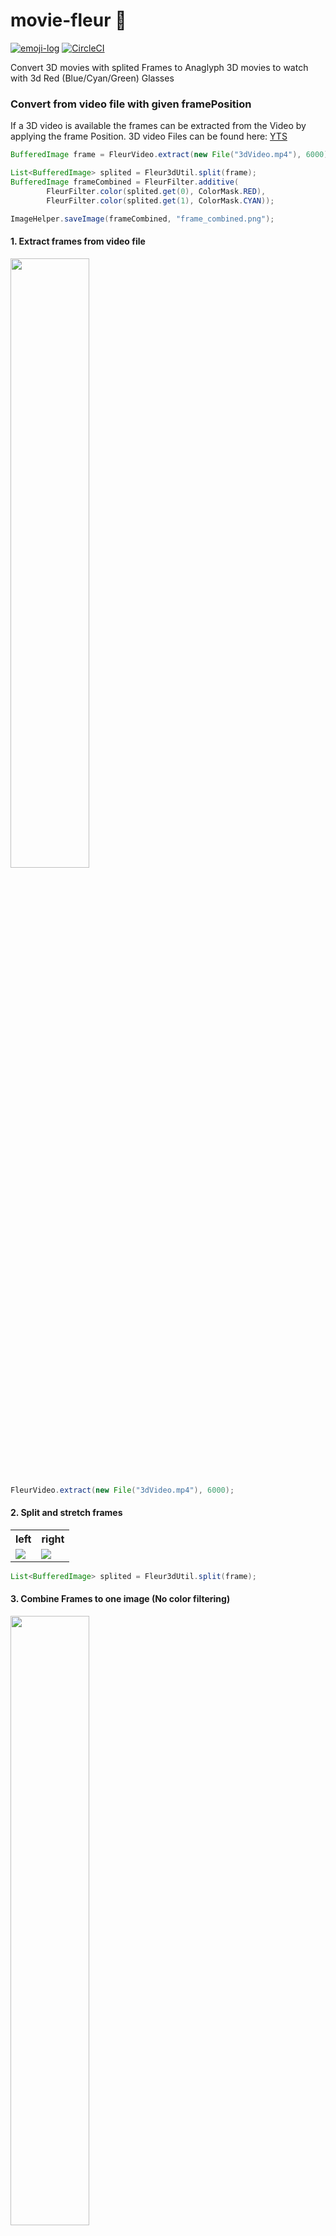 # movie-fleur 🌻
[![emoji-log](https://cdn.rawgit.com/ahmadawais/stuff/ca97874/emoji-log/flat-round.svg)](https://github.com/ahmadawais/Emoji-Log/)
[![CircleCI](https://circleci.com/gh/Wetwer/movie-fleur/tree/master.svg?style=svg)](https://circleci.com/gh/Wetwer/movie-fleur/tree/master)

Convert 3D movies with splited Frames to Anaglyph 3D movies to watch with 3d Red (Blue/Cyan/Green) Glasses

### Convert from video file with given framePosition
If a 3D video is available the frames can be extracted from the Video by applying the frame Position. 3D video Files can be found here: <a href="https://yts.am/browse-movies/0/3D/all/0/downloads">YTS</a>
```java
BufferedImage frame = FleurVideo.extract(new File("3dVideo.mp4"), 6000);

List<BufferedImage> splited = Fleur3dUtil.split(frame);
BufferedImage frameCombined = FleurFilter.additive(
        FleurFilter.color(splited.get(0), ColorMask.RED),
        FleurFilter.color(splited.get(1), ColorMask.CYAN));

ImageHelper.saveImage(frameCombined, "frame_combined.png");
```


#### 1. Extract frames from video file
<img src="https://mask.imgur.com/ODNFPZ6.jpg" width="50%">

```java
FleurVideo.extract(new File("3dVideo.mp4"), 6000);
```


#### 2. Split and stretch frames
<table>
    <tr>
        <th>
            left
        </th>
        <th>
            right
        </th>
    </tr>
    <tr>
        <td>
            <img src="https://mask.imgur.com/S2jKdVA.jpg">
        </td>
        <td>
            <img src="https://mask.imgur.com/krLVxOF.jpg">
        </td>
    </tr>
</table>

```java
List<BufferedImage> splited = Fleur3dUtil.split(frame);
```

#### 3. Combine Frames to one image (No color filtering)
<img src="https://mask.imgur.com/lFv7n8y.jpg" width="50%">

```java
BufferedImage combined = FleurFilter.alphaCombine(frame1, frame2);
```

#### 4. Apply color filter
<table>
    <tr>
        <th>
            left
        </th>
        <th>
            right
        </th>
    </tr>
    <tr>
        <td>
            <img src="https://mask.imgur.com/YKJuLNS.png">
        </td>
        <td>
            <img src="https://i.imgur.com/hNGX1do.jpg">
        </td>
    </tr>
    <tr>
        <td>
            RGB(x, 0, 0) / 0xFFFF0000
        </td>
        <td>
            RGB(0, x, x) / 0xFF00FFFF
        </td>
    </tr>
</table>

```java
BufferedImage redFilterImg = FleurFilter.color(splited.get(0), FilterColor.RED);
BufferedImage greenBlueFilterImg = FleurFilter.color(splited.get(1), FilterColor.CYAN);
```


#### 5. Combined with filter
<img src="https://i.imgur.com/hgqPHa2.jpg" width="50%">
<p>
    Additive Color filtering => For every Pixel on final Image RGB(LeftImage.red, RightImage.green, RightImage.blue)
</p>

```java
BufferedImage additiveCombinedFrame = FleurFilter.additive(
        FleurFilter.color(splited.get(0), FilterColor.RED),
        FleurFilter.color(splited.get(1), FilterColor.CYAN)
);
```

### 6. Compile to Video
<img src="https://github.com/Wetwer/movie-fleur/blob/master/demo/gif_default.gif?raw=true" width="50%">

```java
// Extract images from Video (specific from frames 6000 - 6200)
List<BufferedImage> images
        = FleurVideo.extract(new File("3dVideo.mp4"), 6000, 6010);

List<BufferedImage> videoImages = new ArrayList<>();
for (BufferedImage image : images) {
    List<BufferedImage> splits = Fleur3dUtil.split(image);

    videoImages.add(FleurFilter.additive(
            FleurFilter.color(splits.get(0), ColorMask.RED),
            FleurFilter.color(splits.get(1), ColorMask.CYAN)
    ));
}

FleurVideo.create(videoImages, "3dVideoOut.mp4");
```

### 7. Compile to polarized 3d Video (left/right)

<img src="https://github.com/Wetwer/movie-fleur/blob/master/demo/gif_left.gif?raw=true" width="50%">
<img src="https://github.com/Wetwer/movie-fleur/blob/master/demo/gif_right.gif?raw=true" width="50%">

```java
List<BufferedImage> images = FleurVideo.extract(new File("3dVideo.mp4"), 6000, 6100);

List<BufferedImage> leftArray = new ArrayList<>();
List<BufferedImage> rightArray = new ArrayList<>();

for (BufferedImage image : images) {
    List<BufferedImage> splits = Fleur3dUtil.split(image);
    leftArray.add(splits.get(0));
    rightArray.add(splits.get(1));
}

FleurVideo.create(leftArray, "left.mp4");
FleurVideo.create(rightArray, "right.mp4");
```

To use: play both videos at the same frames but on two diffrent beamers.... I dont have two beamers... well. I havent tested this  acctually
<br>
<img src="https://www.thorlabs.com/images/TabImages/3D_Cinema_A1-800.jpg">
<br>
Or use active shutter 3d glasses requires 60hz monitor and switching on each frame to the other video... 
<a href="https://en.wikipedia.org/wiki/Active_shutter_3D_system">Active_shutter_3D_system</a>
#### Further Filters

  <table>
        <tr>
            <th>Default</th>
            <td>
                <img src="https://i.imgur.com/ZcNK1s2.jpg" width="500px">
            </td>
            <td></td>
        </tr>
        <tr>
            <th>Additive Blue Yellow</th>
            <td>
                <img src="https://i.imgur.com/skpQs5x.jpg" width="500px">
            </td>
            <td>
               <pre>
FleurFilter.additive(
        FleurFilter.color(splits.get(0), ColorMask.BLUE),
        FleurFilter.color(splits.get(1), ColorMask.YELLOW)
);               </pre>
            </td>
        </tr>
        <tr>
            <th>Additive Green Magenta</th>
            <td>
                <img src="https://i.imgur.com/Hr3l2PD.jpg" width="500px">
            </td>
            <td>
               <pre>
FleurFilter.additive(
        FleurFilter.color(splits.get(0), ColorMask.GREEN),
        FleurFilter.color(splits.get(1), ColorMask.MAGENTA)
);               </pre>
            </td>
        </tr>
        <tr>
            <th>Indexed</th>
            <td>
                <img src="https://i.imgur.com/dBI2ZFI.png" width="500px">
            </td>
            <td>
               <pre>
ImageHelper.convertToType(frame, BufferedImage.TYPE_BYTE_INDEXED)
               </pre>
            </td>
        </tr>
        <tr>
            <th>Red</th>
            <td>
                <img src="https://mask.imgur.com/YKJuLNS.png" width="500px">
            </td>
            <td>
               <pre>
FleurFilter.color(frame, ColorMask.RED)
               </pre>
            </td>
        </tr>
        <tr>
            <th>Green</th>
            <td>
                <img src="https://i.imgur.com/P84E62j.png" width="500px">
            </td>
            <td>
               <pre>
FleurFilter.color(frame, ColorMask.GREEN)
               </pre>
            </td>
        </tr>
        <tr>
            <th>Blue</th>
            <td>
                <img src="https://i.imgur.com/lXIyDEm.jpg" width="500px">
            </td>
            <td>
               <pre>
FleurFilter.color(frame, ColorMask.BLUE)
               </pre>
            </td>
        </tr>
        <tr>
            <th>Cyan</th>
            <td>
                <img src="https://i.imgur.com/hNGX1do.jpg" width="500px">
            </td>
            <td>
               <pre>
FleurFilter.color(frame, ColorMask.CYAN)
               </pre>
            </td>
        </tr>
        <tr>
            <th>Gray</th>
            <td>
                <img src="https://i.imgur.com/C6A2pMO.jpg" width="500px">
            </td>
            <td>
               <pre>
FleurFilter.gray(frame)
               </pre>
            </td>
        </tr>
        <tr>
            <th>Binary</th>
            <td>
                <img src="https://i.imgur.com/FyijEmt.png" width="500px">
            </td>
            <td>
               <pre>
ImageHelper.convertToType(frame, BufferedImage.TYPE_BYTE_BINARY)
               </pre>
            </td>
        </tr>
        <tr>
            <th>Transparent (0.5)</th>
            <td>
                <img src="https://i.imgur.com/zMNBL6G.jpg" width="500px">
            </td>
            <td>
               <pre>
FleurFilter.transparent(frame, 0.5)
               </pre>
            </td>
        </tr>
        <tr>
            <th>Invert</th>
            <td>
                <img src="https://i.imgur.com/RXWopYs.jpg" width="500px">
            </td>
            <td>
               <pre>
FleurFilter.invert(frame)
               </pre>
            </td>
        </tr>
    </table>
